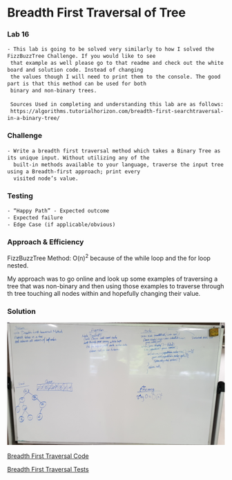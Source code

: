 
# Breadth First Traversal of Tree
### Lab 16
    - This lab is going to be solved very similarly to how I solved the FizzBuzzTree Challenge. If you would like to see
     that example as well please go to that readme and check out the white board and solution code. Instead of changing
     the values though I will need to print them to the console. The good part is that this method can be used for both 
     binary and non-binary trees.
     
     Sources Used in completing and understanding this lab are as follows:
     https://algorithms.tutorialhorizon.com/breadth-first-searchtraversal-in-a-binary-tree/

### Challenge
    - Write a breadth first traversal method which takes a Binary Tree as its unique input. Without utilizing any of the
      built-in methods available to your language, traverse the input tree using a Breadth-first approach; print every 
      visited node’s value.

### Testing

    - “Happy Path” - Expected outcome
    - Expected failure
    - Edge Case (if applicable/obvious)
    
   
### Approach & Efficiency

FizzBuzzTree Method: O(n)<sup>2</sup> because of the while loop and the for loop nested.

My approach was to go online and look up some examples of traversing a tree that was non-binary and then using those 
examples to traverse through th tree touching all nodes within and hopefully changing their value.

### Solution

![white board](../assets/breadth-first.jpg)
 
  
 [Breadth First Traversal Code](../src/main/java/Tree/BinaryTree.java)

 
 [Breadth First Traversal Tests](../src/test/java/BinarySearchTreeTest.java)
 

